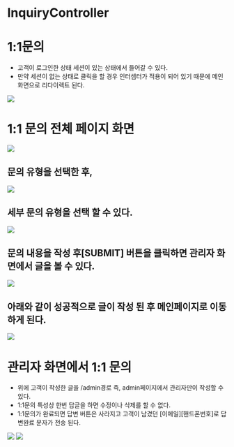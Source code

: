 # **InquiryController**

# **1:1문의**

- 고객이 로그인한 상태 세션이 있는 상태에서 들어갈 수 있다.
- 만약 세션이 없는 상태로 클릭을 할 경우 인터셉터가 적용이 되어 있기 때문에 메인 화면으로 리다이렉트 된다.

<img src ="https://user-images.githubusercontent.com/69107255/113587201-68dd5400-9669-11eb-8a5b-fbec463aeaee.png">

# 1:1 문의 전체 페이지 화면

<img src ="https://user-images.githubusercontent.com/69107255/113587562-ed2fd700-9669-11eb-8cc8-c435d9662020.png">

## 문의 유형을 선택한 후,

<img src ="https://user-images.githubusercontent.com/69107255/113587676-1badb200-966a-11eb-9517-0a46c6067822.png">

## 세부 문의 유형을 선택 할 수 있다.

<img src ="https://user-images.githubusercontent.com/69107255/113587775-3b44da80-966a-11eb-9c74-8248564b9d9e.png">

## 문의 내용을 작성 후[SUBMIT] 버튼을 클릭하면 관리자 화면에서 글을 볼 수 있다.

<img src ="https://user-images.githubusercontent.com/69107255/113587969-82cb6680-966a-11eb-882b-1fab12999a3b.png">

## 아래와 같이 성공적으로 글이 작성 된 후 메인페이지로 이동하게 된다.

<img src ="https://user-images.githubusercontent.com/69107255/113588188-c625d500-966a-11eb-81ee-91f3dbf3b965.png">

# **관리자 화면에서 1:1 문의**

- 위에 고객이 작성한 글을 /admin경로 즉, admin페이지에서 관리자만이 작성할 수 있다.
- 1:1문의 특성상 한번 답글을 하면 수정이나 삭제를 할 수 없다.
- 1:1문의가 완료되면 답변 버튼은 사라지고 고객이 남겼던 [이메일][핸드폰번호]로 답변완료 문자가 전송 된다. 

<img src ="https://user-images.githubusercontent.com/69107255/113588626-5c59fb00-966b-11eb-8152-2689e55fe9e6.png">


<img src ="https://user-images.githubusercontent.com/69107255/113588821-96c39800-966b-11eb-96fc-bce222c10ccb.png">

